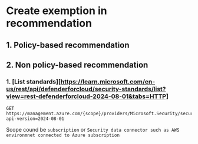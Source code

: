 # Create exemption in recommendation

## 1. Policy-based recommendation

## 2. Non policy-based recommendation
### 1. [List standards][https://learn.microsoft.com/en-us/rest/api/defenderforcloud/security-standards/list?view=rest-defenderforcloud-2024-08-01&tabs=HTTP]

```
GET https://management.azure.com/{scope}/providers/Microsoft.Security/securityStandards?api-version=2024-08-01
```
Scope cound be `subscription` or `Security data connector such as AWS environmnet connected to Azure subscription`

